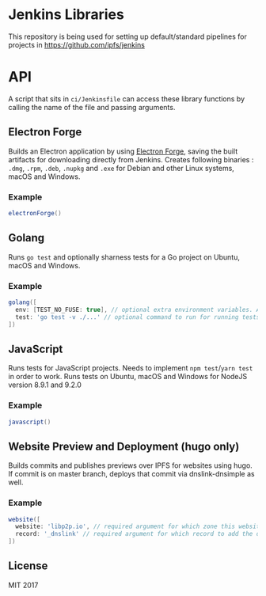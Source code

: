 # Jenkins Libraries

This repository is being used for setting up default/standard pipelines for projects in https://github.com/ipfs/jenkins

# API

A script that sits in `ci/Jenkinsfile` can access these library functions by calling the name of the file and passing arguments.

## Electron Forge

Builds an Electron application by using [Electron Forge](https://electronforge.io/), saving the built artifacts for downloading directly from Jenkins. Creates following binaries : `.dmg`, `.rpm`, `.deb`, `.nupkg` and `.exe` for Debian and other Linux systems, macOS and Windows.

### Example

```groovy
electronForge()
```

## Golang

Runs `go test` and optionally sharness tests for a Go project on Ubuntu, macOS and Windows.

### Example

```groovy
golang([
  env: [TEST_NO_FUSE: true], // optional extra environment variables. Already sets CI=true
  test: 'go test -v ./...' // optional command to run for running tests, defaults to `go test -v ./...`
])
```

## JavaScript

Runs tests for JavaScript projects. Needs to implement `npm test`/`yarn test` in order to work. Runs tests on Ubuntu, macOS and Windows for NodeJS version 8.9.1 and 9.2.0

### Example

```groovy
javascript()
```

## Website Preview and Deployment (hugo only)

Builds commits and publishes previews over IPFS for websites using hugo. If commit is on master branch, deploys that commit via dnslink-dnsimple as well.

### Example

```groovy
website([
  website: 'libp2p.io', // required argument for which zone this website will deployed at
  record: '_dnslink' // required argument for which record to add the dnslink TXT record at
])
```

## License

MIT 2017
